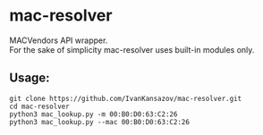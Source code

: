 # mac-resolver
MACVendors API wrapper.\
For the sake of simplicity mac-resolver uses built-in modules only.

## Usage:
    git clone https://github.com/IvanKansazov/mac-resolver.git
    cd mac-resolver
    python3 mac_lookup.py -m 00:B0:D0:63:C2:26
    python3 mac_lookup.py --mac 00:B0:D0:63:C2:26


